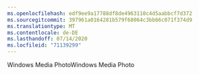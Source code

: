 ```yaml
---
ms.openlocfilehash: edf9ee9a17788df8de4963110c4d5aabbcf7d372
ms.sourcegitcommit: 397961a0164281b579f68064c3bb66c071f374d9
ms.translationtype: MT
ms.contentlocale: de-DE
ms.lasthandoff: 07/14/2020
ms.locfileid: "71139299"
---
```

<span data-ttu-id="07dcd-101">Windows Media Photo</span><span class="sxs-lookup"><span data-stu-id="07dcd-101">Windows Media Photo</span></span>